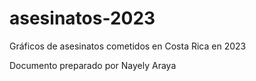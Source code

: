 # asesinatos-2023
Gráficos de asesinatos cometidos en Costa Rica en 2023

Documento preparado por Nayely Araya
